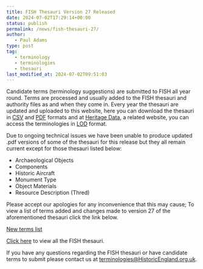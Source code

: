 ```yaml
---
title: FISH Thesauri Version 27 Released
date: 2024-07-02T17:29:14+00:00
status: publish
permalink: /news/fish-thesauri-27/
author:
   - Paul Adams
type: post
tag:
   - terminology   
   - terminologies
   - thesauri
last_modified_at: 2024-07-02T09:51:03
---
```


Candidate terms (terminology suggestions) are submitted to FISH all year round. Terms are processed and usually added to 
the FISH thesauri and authority files as and when they come in. Every year the thesauri are updated and uploaded to this 
website, here you can download the thesauri in [CSV](https://en.wikipedia.org/wiki/Comma-separated_values) and [PDF](https://en.wikipedia.org/wiki/Portable_Document_Format) formats and at [Heritage Data](http://www.heritagedata.org/blog/vocabularies-provided/), a related 
website, you can access the terminologies in [LOD](https://en.wikipedia.org/wiki/Linked_data) format.

Due to ongoing technical issues we have been unable to produce updated .pdf versions of some of the thesauri for this release but 
they all remain current except for those thesauri listed below:

* Archaeological Objects
* Components
* Historic Aircraft
* Monument Type
* Object Materials 
* Resource Description (Thred)

Please accept our apologies for any inconvenience that this may cause; To view a list of terms added 
and changes made to version 27 of the aforementioned thesauri click the link below.

<a href="/2024/pdf_files/Terms added-rejected April2023-June2024.pdf" class="btn btn-success">New terms list</a>

[Click here](/fish-vocabularies/) to view all the FISH thesauri.

If you have any questions regarding the FISH thesauri or have candidate terms to submit please contact us at 
[terminologies@HistoricEngland.org.uk](mailto:terminologies@HistoricEngland.org.uk).
